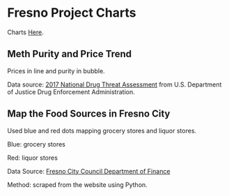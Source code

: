 # Fresno Project Charts

Charts [Here](https://llamal.github.io/fresno-project/).

## Meth Purity and Price Trend
Prices in line and purity in bubble.

Data source: [2017 National Drug Threat Assessment](https://www.dea.gov/docs/DIR-040-17_2017-NDTA.pdf) from U.S. Department of Justice Drug Enforcement Administration.


## Map the Food Sources in Fresno City
Used blue and red dots mapping grocery stores and liquor stores.

Blue: grocery stores

Red: liquor stores

Data Source: [Fresno City Council Department of Finance](http://www.co.fresno.ca.us/services/advanced-components/business-directory-list) 

Method: scraped from the website using Python.

